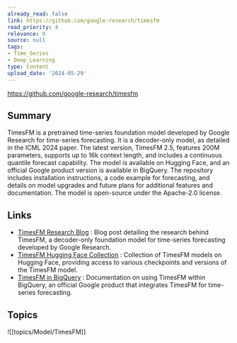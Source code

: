 ```yaml
---
already_read: false
link: https://github.com/google-research/timesfm
read_priority: 4
relevance: 0
source: null
tags:
- Time_Series
- Deep_Learning
type: Content
upload_date: '2024-05-29'
---
```


https://github.com/google-research/timesfm
## Summary

TimesFM is a pretrained time-series foundation model developed by Google Research for time-series forecasting. It is a decoder-only model, as detailed in the ICML 2024 paper. The latest version, TimesFM 2.5, features 200M parameters, supports up to 16k context length, and includes a continuous quantile forecast capability. The model is available on Hugging Face, and an official Google product version is available in BigQuery. The repository includes installation instructions, a code example for forecasting, and details on model upgrades and future plans for additional features and documentation. The model is open-source under the Apache-2.0 license.
## Links

- [TimesFM Research Blog](https://research.google/blog/a-decoder-only-foundation-model-for-time-series-forecasting/) : Blog post detailing the research behind TimesFM, a decoder-only foundation model for time-series forecasting developed by Google Research.
- [TimesFM Hugging Face Collection](https://huggingface.co/collections/google/timesfm-release-66e4be5fdb56e960c1e482a6) : Collection of TimesFM models on Hugging Face, providing access to various checkpoints and versions of the TimesFM model.
- [TimesFM in BigQuery](https://cloud.google.com/bigquery/docs/timesfm-model) : Documentation on using TimesFM within BigQuery, an official Google product that integrates TimesFM for time-series forecasting.

## Topics

![[topics/Model/TimesFM]]